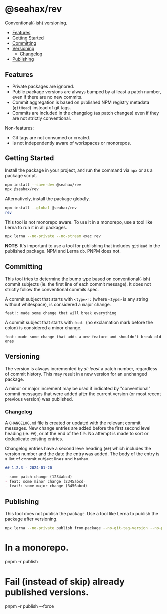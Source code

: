 # @seahax/rev

Conventional(-ish) versioning.

- [Features](#features)
- [Getting Started](#getting-started)
- [Committing](#committing)
- [Versioning](#versioning)
  - [Changelog](#changelog)
- [Publishing](#publishing)

## Features

- Private packages are ignored.
- Public package versions are always bumped by at least a patch number, even if there are no new commits.
- Commit aggregation is based on published NPM registry metadata (`gitHead`) instead of git tags.
- Commits are included in the changelog (as patch changes) even if they are not strictly conventional.

Non-features:

- Git tags are not consumed or created.
- Is not independently aware of workspaces or monorepos.

## Getting Started

Install the package in your project, and run the command via `npx` or as a package script.

```sh
npm install --save-dev @seahax/rev
npx @seahax/rev
```

Alternatively, install the package globally.

```sh
npm install --global @seahax/rev
rev
```

This tool is not monorepo aware. To use it in a monorepo, use a tool like Lerna to run it in all packages.

```sh
npx lerna --no-private --no-stream exec rev
```

**NOTE:** It's important to use a tool for publishing that includes `gitHead` in the published package. NPM and Lerna do. PNPM does not.

## Committing

This tool tries to determine the bump type based on conventional(-ish) commit subjects (ie. the first line of each commit message). It does not strictly follow the conventional commits spec.

A commit subject that starts with `<type>!:` (where `<type>` is any string without whitespace), is considered a major change.

```
feat!: made some change that will break everything
```

A commit subject that starts with `feat:` (no exclamation mark before the colon) is considered a minor change.

```
feat: made some change that adds a new feature and shouldn't break old ones
```

## Versioning

The version is always incremented by _at-least_ a patch number, regardless of commit history. This may result in a new version for an unchanged package.

A minor or major increment may be used if indicated by "conventional" commit messages that were added after the current version (or most recent previous version) was published.

### Changelog

A `CHANGELOG.md` file is created or updated with the relevant commit messages. New change entries are added before the first second level heading (ie. `##`), or at the end of the file. No attempt is made to sort or deduplicate existing entries.

Changelog entries have a second level heading (`##`) which includes the version number and the date the entry was added. The body of the entry is a list of commit subject lines and hashes.

```md
## 1.2.3 - 2024-01-20

- some patch change (1234abcd)
- feat: some minor change (2345abcd)
- feat!: some major change (3456abcd)
```

## Publishing

This tool does not publish the package. Use a tool like Lerna to publish the package after versioning.

```sh
npx lerna --no-private publish from-package --no-git-tag-version --no-push
```

# In a monorepo.
pnpm -r publish

# Fail (instead of skip) already published versions.
pnpm -r publish --force
```
